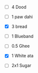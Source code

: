 - [ ] 4 Dood
- [ ] 1 paw dahi
- [x] 3 bread
- [ ] 1 Blueband
- [ ] 0.5 Ghee
- [x] 1 White ata
- [ ] 2x1 Sugar


